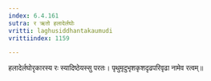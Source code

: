 ```yaml
---
index: 6.4.161
sutra: र ऋतो हलादेर्लघोः
vritti: laghusiddhantakaumudi
vrittiindex: 1159

---
```

हलादेर्लघोरृकारस्य रः स्यादिष्ठेयस्सु परतः। पृथुमृदुभृशकृशदृढपरिवृढा नामेव रत्वम्॥